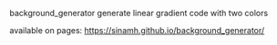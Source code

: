 background_generator
generate linear gradient code with two colors

available on pages: https://sinamh.github.io/background_generator/
